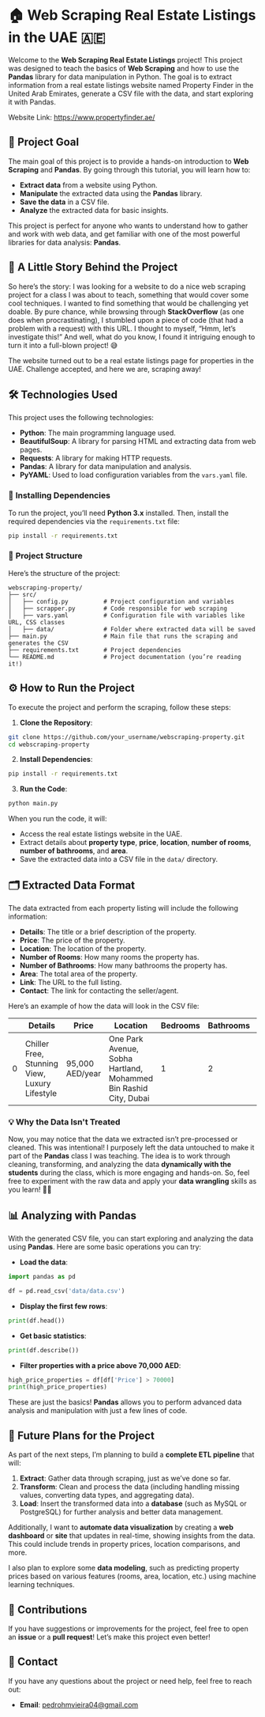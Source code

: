 # 🏠 **Web Scraping Real Estate Listings in the UAE** 🇦🇪

Welcome to the **Web Scraping Real Estate Listings** project! This project was designed to teach the basics of **Web Scraping** and how to use the **Pandas** library for data manipulation in Python. The goal is to extract information from a real estate listings website named Property Finder in the United Arab Emirates, generate a CSV file with the data, and start exploring it with Pandas.

Website Link: https://www.propertyfinder.ae/


## 🎯 **Project Goal**

The main goal of this project is to provide a hands-on introduction to **Web Scraping** and **Pandas**. By going through this tutorial, you will learn how to:

- **Extract data** from a website using Python.
- **Manipulate** the extracted data using the **Pandas** library.
- **Save the data** in a CSV file.
- **Analyze** the extracted data for basic insights.

This project is perfect for anyone who wants to understand how to gather and work with web data, and get familiar with one of the most powerful libraries for data analysis: **Pandas**.

## 📖 **A Little Story Behind the Project**

So here’s the story: I was looking for a website to do a nice web scraping project for a class I was about to teach, something that would cover some cool techniques. I wanted to find something that would be challenging yet doable. By pure chance, while browsing through **StackOverflow** (as one does when procrastinating), I stumbled upon a piece of code (that had a problem with a request) with this URL. I thought to myself, “Hmm, let’s investigate this!” And well, what do you know, I found it intriguing enough to turn it into a full-blown project! 😅

The website turned out to be a real estate listings page for properties in the UAE. Challenge accepted, and here we are, scraping away!

## 🛠️ **Technologies Used**

This project uses the following technologies:

- **Python**: The main programming language used.
- **BeautifulSoup**: A library for parsing HTML and extracting data from web pages.
- **Requests**: A library for making HTTP requests.
- **Pandas**: A library for data manipulation and analysis.
- **PyYAML**: Used to load configuration variables from the `vars.yaml` file.

### 📝 **Installing Dependencies**

To run the project, you’ll need **Python 3.x** installed. Then, install the required dependencies via the `requirements.txt` file:

```bash
pip install -r requirements.txt
```

### 🔧 **Project Structure**

Here’s the structure of the project:

```
webscraping-property/
├── src/
│   ├── config.py          # Project configuration and variables
│   ├── scrapper.py        # Code responsible for web scraping
│   ├── vars.yaml          # Configuration file with variables like URL, CSS classes
│   ├── data/              # Folder where extracted data will be saved
├── main.py                # Main file that runs the scraping and generates the CSV
├── requirements.txt       # Project dependencies
└── README.md              # Project documentation (you’re reading it!)
```

## ⚙️ **How to Run the Project**

To execute the project and perform the scraping, follow these steps:

1. **Clone the Repository**:

```bash
git clone https://github.com/your_username/webscraping-property.git
cd webscraping-property
```

2. **Install Dependencies**:

```bash
pip install -r requirements.txt
```

3. **Run the Code**:

```bash
python main.py
```

When you run the code, it will:

- Access the real estate listings website in the UAE.
- Extract details about **property type**, **price**, **location**, **number of rooms**, **number of bathrooms**, and **area**.
- Save the extracted data into a CSV file in the `data/` directory.

## 🗂️ **Extracted Data Format**

The data extracted from each property listing will include the following information:

- **Details**: The title or a brief description of the property.
- **Price**: The price of the property.
- **Location**: The location of the property.
- **Number of Rooms**: How many rooms the property has.
- **Number of Bathrooms**: How many bathrooms the property has.
- **Area**: The total area of the property.
- **Link**: The URL to the full listing.
- **Contact**: The link for contacting the seller/agent.

Here’s an example of how the data will look in the CSV file:

|    | Details                                         | Price           | Location                                                         | Bedrooms | Bathrooms | Area     | Link                                                                                                                                     | Contact           |
|----|-------------------------------------------------|-----------------|------------------------------------------------------------------|----------|-----------|----------|-----------------------------------------------------------------------------------------------------------------------------------------|-------------------|
|  0 | Chiller Free, Stunning View, Luxury Lifestyle  | 95,000 AED/year | One Park Avenue, Sobha Hartland, Mohammed Bin Rashid City, Dubai |        1 |         2 | 739 sqft | [Link](https://www.propertyfinder.ae/en/plp/rent/apartment-for-rent-dubai-mohammed-bin-rashid-city-sobha-hartland-one-park-avenue-13023928.html) | tel:+971565088993 |

### 💡 **Why the Data Isn't Treated**

Now, you may notice that the data we extracted isn’t pre-processed or cleaned. This was intentional! I purposely left the data untouched to make it part of the **Pandas** class I was teaching. The idea is to work through cleaning, transforming, and analyzing the data **dynamically with the students** during the class, which is more engaging and hands-on. So, feel free to experiment with the raw data and apply your **data wrangling** skills as you learn! 🧹✨

## 📊 **Analyzing with Pandas**

With the generated CSV file, you can start exploring and analyzing the data using **Pandas**. Here are some basic operations you can try:

- **Load the data**:

```python
import pandas as pd

df = pd.read_csv('data/data.csv')
```

- **Display the first few rows**:

```python
print(df.head())
```

- **Get basic statistics**:

```python
print(df.describe())
```

- **Filter properties with a price above 70,000 AED**:

```python
high_price_properties = df[df['Price'] > 70000]
print(high_price_properties)
```

These are just the basics! **Pandas** allows you to perform advanced data analysis and manipulation with just a few lines of code.

## 🤖 **Future Plans for the Project**

As part of the next steps, I’m planning to build a **complete ETL pipeline** that will:

1. **Extract**: Gather data through scraping, just as we’ve done so far.
2. **Transform**: Clean and process the data (including handling missing values, converting data types, and aggregating data).
3. **Load**: Insert the transformed data into a **database** (such as MySQL or PostgreSQL) for further analysis and better data management.

Additionally, I want to **automate data visualization** by creating a **web dashboard** or **site** that updates in real-time, showing insights from the data. This could include trends in property prices, location comparisons, and more.

I also plan to explore some **data modeling**, such as predicting property prices based on various features (rooms, area, location, etc.) using machine learning techniques.

## 🤝 **Contributions**

If you have suggestions or improvements for the project, feel free to open an **issue** or a **pull request**! Let’s make this project even better!

## 📧 **Contact**

If you have any questions about the project or need help, feel free to reach out:

- **Email**: [pedrohmvieira04@gmail.com](pedrohmvieira04@gmail.com)